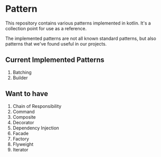 # Pattern

This repository contains various patterns implemented
in kotlin. It's a collection point for use as a reference.

The implemented patterns are not all known standard patterns,
but also patterns that we've found useful in our projects.

## Current Implemented Patterns
1. Batching
2. Builder

## Want to have
1. Chain of Responsibility
2. Command
3. Composite
4. Decorator
5. Dependency Injection
6. Facade
7. Factory
8. Flyweight
9. Iterator
